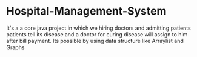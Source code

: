 # Hospital-Management-System
It's a a core java project in which we hiring doctors and admitting patients patients tell its disease and a doctor for curing disease will assign to him after bill payment. Its possible by using data structure like Arraylist and Graphs
